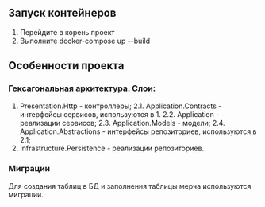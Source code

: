 
## Запуск контейнеров
1. Перейдите в корень проект
2. Выполните docker-compose up --build

## Особенности проекта
### Гексагональная архитектура. Слои:
  1. Presentation.Http - контроллеры;
  2.1. Application.Contracts - интерфейсы сервисов, используются в 1.
  2.2. Application - реализации сервисов;
  2.3. Application.Models - модели;
  2.4. Application.Abstractions - интерфейсы репозиториев, используются в 2.1;
  3. Infrastructure.Persistence - реализации репозиториев.
### Миграции
Для создания таблиц в БД и заполнения таблицы мерча используются миграции.
